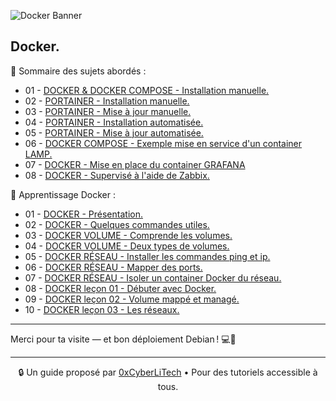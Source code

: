 ![Docker Banner](https://thingsolver.com/wp-content/uploads/docker-cover.png)

## Docker.

👋 Sommaire des sujets abordés :

- 01 - [DOCKER & DOCKER COMPOSE - Installation manuelle.](DOCKER-et-DOCKER-COMPOSE-Installation-manuelle.md)
- 02 - [PORTAINER - Installation manuelle.](PORTAINER-Installation-manuelle.md)
- 03 - [PORTAINER - Mise à jour manuelle.](PORTAINER-Mise-à-jour-manuelle.md)
- 04 - [PORTAINER - Installation automatisée.](PORTAINER-Installation-automatisée.md)
- 05 - [PORTAINER - Mise à jour automatisée.](PORTAINER-Mise-à-jour-automatisée.md)
- 06 - [DOCKER COMPOSE - Exemple mise en service d'un container LAMP.](DOCKER-COMPOSE-exemple-container-LAMP.md)
- 07 - [DOCKER - Mise en place du container GRAFANA](DOCKER-Mise-en-place-du-container-GRAFANA.md)
- 08 - [DOCKER - Supervisé à l'aide de Zabbix.](DOCKER-Superviser-à-l-aide-de-Zabbix.md)

👋 Apprentissage Docker : 

- 01 - [DOCKER - Présentation.](DOCKER-Présentation.md)
- 02 - [DOCKER - Quelques commandes utiles.](DOCKER-Quelques-commandes-utiles.md)
- 03 - [DOCKER VOLUME - Comprende les volumes.](DOCKER-VOLUME-Comprende-les-volumes.md)
- 04 - [DOCKER VOLUME - Deux types de volumes.](DOCKER-VOLUME-Deux-types-de-volumes.md)
- 05 - [DOCKER RÉSEAU - Installer les commandes ping et ip.](DOCKER-RÉSEAU-Installer-les-commandes-ping-et-ip.md)
- 06 - [DOCKER RÉSEAU - Mapper des ports.](DOCKER-RÉSEAU-Mapper-des-ports.md)
- 07 - [DOCKER RÉSEAU - Isoler un container Docker du réseau.](DOCKER-RÉSEAU-Isoler-un-conteneur-Docker-du-réseau.md)
- 08 - [DOCKER leçon 01 - Débuter avec Docker.](DOCKER-leçon-01.md)
- 09 - [DOCKER leçon 02 - Volume mappé et managé.](DOCKER-leçon-02.md)
- 10 - [DOCKER leçon 03 - Les réseaux.](DOCKER-leçon-03.md)

---

Merci pour ta visite — et bon déploiement Debian ! 💻🚀

---

<p align="center">
  🔒 Un guide proposé par <a href="https://github.com/0xCyberLiTech">0xCyberLiTech</a> • Pour des tutoriels accessible à tous.
</p>

